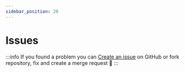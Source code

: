 ```yaml
---
sidebar_position: 20
---
```


# Issues

:::info
If you found a problem you can [Create an issue](https://github.com/inferusvv/react-native-unicorn-modals/issues) on GitHub or fork repository, fix and create a merge request 💪
:::
